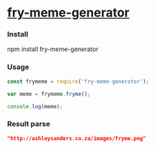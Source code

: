 # [fry-meme-generator](https://www.npmjs.com/package/fry-meme-generator)

### Install

npm install fry-meme-generator 

### Usage

```js
const frymeme = require('fry-meme-generator');

var meme = frymeme.fryme();

console.log(meme);

```

### Result parse

```json
"http://ashleysanders.co.za/images/fryme.png"

```